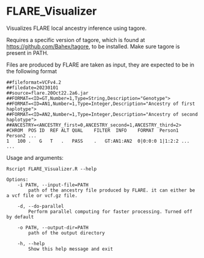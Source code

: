 # FLARE_Visualizer
Visualizes FLARE local ancestry inference using tagore.

Requires a specific version of tagore, which is found at https://github.com/Bahex/tagore, to be installed. Make sure tagore is present in PATH.

Files are produced by FLARE are taken as input, they are expected to be in the following format

```
##fileformat=VCFv4.2
##filedate=20230101
##source=flare.20Oct22.2a6.jar
##FORMAT=<ID=GT,Number=1,Type=String,Description="Genotype">
##FORMAT=<ID=AN1,Number=1,Type=Integer,Description="Ancestry of first haplotype">
##FORMAT=<ID=AN2,Number=1,Type=Integer,Description="Ancestry of second haplotype">
##ANCESTRY=<ANCESTRY_first=0,ANCESTRY_second=1,ANCESTRY_third=2>
#CHROM	POS	ID	REF	ALT	QUAL	FILTER	INFO	FORMAT	Person1 Person2 ...
1	100	.	G	T	.	PASS	.	GT:AN1:AN2	0|0:0:0	1|1:2:2 ...
...
```


Usage and arguments:
```
Rscript FLARE_Visualizer.R --help

Options:
	-i PATH, --input-file=PATH
		path of the ancestry file produced by FLARE. it can either be a vcf file or vcf.gz file.

	-d, --do-parallel
		Perform parallel computing for faster processing. Turned off by default

	-o PATH, --output-dir=PATH
		path of the output directory

	-h, --help
		Show this help message and exit
```